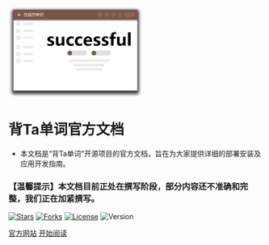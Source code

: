 <img height="180px" style="border-radius: 5%" src="static/images/coverimg.png">

<h1>背Ta单词官方文档</h1>


- 本文档是“背Ta单词”开源项目的官方文档，旨在为大家提供详细的部署安装及应用开发指南。

<h3>【温馨提示】本文档目前正处在撰写阶段，部分内容还不准确和完整，我们正在加紧撰写。</h3>

[![Stars](https://gitee.com/only4/tawords/badge/star.svg?theme=dark)](https://gitee.com/only4/recite-words/stargazers)
[![Forks](https://gitee.com/only4/tawords/badge/fork.svg?theme=dark)](https://gitee.com/only4/recite-words/members)
[![License](https://img.shields.io/badge/License-GPL--3.0-breghtgreen)](https://gitee.com/only4/recite-words/blob/develop/LICENSE)
![Version](https://img.shields.io/badge/Version-1.0.0-blue)

[官方网站](https://reciteword.com)
[开始阅读](README.md)

<!-- ![color](#f0f0f0) -->
